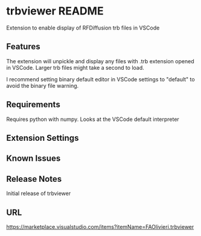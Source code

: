 # trbviewer README

Extension to enable display of RFDiffusion trb files in VSCode

## Features

The extension will unpickle and display any files with .trb extension opened in VSCode. Larger trb files might take a second to load.

I recommend setting binary default editor in VSCode settings to "default" to avoid the binary file warning.

## Requirements

Requires python with numpy. Looks at the VSCode default interpreter

## Extension Settings


## Known Issues


## Release Notes

Initial release of trbviewer

## URL

https://marketplace.visualstudio.com/items?itemName=FAOlivieri.trbviewer